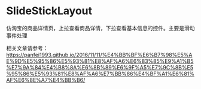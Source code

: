 # SlideStickLayout
仿淘宝的商品详情页，上拉查看商品详情，下拉查看基本信息的控件。主要是滑动事件处理

相关文章请参考：
https://panfei1993.github.io/2016/11/11/%E4%BB%BF%E6%B7%98%E5%AE%9D%E5%95%86%E5%93%81%E8%AF%A6%E6%83%85%E9%A1%B5%E7%9A%84%E4%B8%8A%E6%8B%89%E6%9F%A5%E7%9C%8B%E5%95%86%E5%93%81%E8%AF%A6%E7%BB%86%E4%BF%A1%E6%81%AF%E6%8E%A7%E4%BB%B6/
